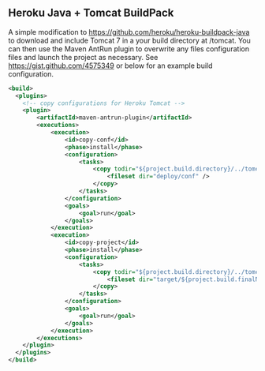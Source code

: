 Heroku Java + Tomcat BuildPack
------------------------------
A simple modification to https://github.com/heroku/heroku-buildpack-java to download and include Tomcat 7 in a your build directory at /tomcat. You can then use the Maven AntRun plugin to overwrite any files configuration files and launch the project as necessary. See https://gist.github.com/4575349 or below for an example build configuration.



```xml
<build>
  <plugins>
    <!-- copy configurations for Heroku Tomcat -->
    <plugin>
    	<artifactId>maven-antrun-plugin</artifactId>
    	<executions>
    		<execution>
    			<id>copy-conf</id>
    			<phase>install</phase>
    			<configuration>
    				<tasks>
    					<copy todir="${project.build.directory}/../tomcat/conf">
    						<fileset dir="deploy/conf" />
    					</copy>
    				</tasks>
    			</configuration>
    			<goals>
    				<goal>run</goal>
    			</goals>
    		</execution>
    		<execution>
    			<id>copy-project</id>
    			<phase>install</phase>
    			<configuration>
    				<tasks>
    					<copy todir="${project.build.directory}/../tomcat/webapps/ROOT">
    						<fileset dir="target/${project.build.finalName}" />
    					</copy>
    				</tasks>
    			</configuration>
    			<goals>
    				<goal>run</goal>
    			</goals>
    		</execution>
    	</executions>
    </plugin>
  </plugins>
</build>

```
